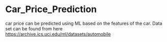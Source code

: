 # Car_Price_Prediction
car price can be predicted using ML based on the features of the car. 
Data set can be found from here https://archive.ics.uci.edu/ml/datasets/automobile
